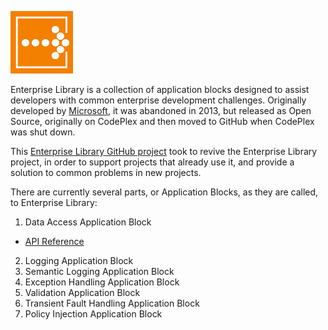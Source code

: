 ![logo](images/entlib_new_icon_100x100.png)

Enterprise Library is a collection of application blocks designed to assist developers with common enterprise development
challenges. Originally developed by [Microsoft](https://docs.microsoft.com/en-us/previous-versions/msp-n-p/dn169621(v=pandp.10)), it was abandoned in 2013, but released as Open Source, originally on
CodePlex and then moved to GitHub when CodePlex was shut down.

This [Enterprise Library GitHub project](https://github.com/EnterpriseLibrary) took to revive the Enterprise Library
project, in order to support projects that already use it, and provide a solution to common problems in new projects.

There are currently several parts, or Application Blocks, as they are called, to Enterprise Library:
1. Data Access Application Block
  * [API Reference](/daab)
2. Logging Application Block
3. Semantic Logging Application Block
4. Exception Handling Application Block
5. Validation Application Block
6. Transient Fault Handling Application Block
7. Policy Injection Application Block

